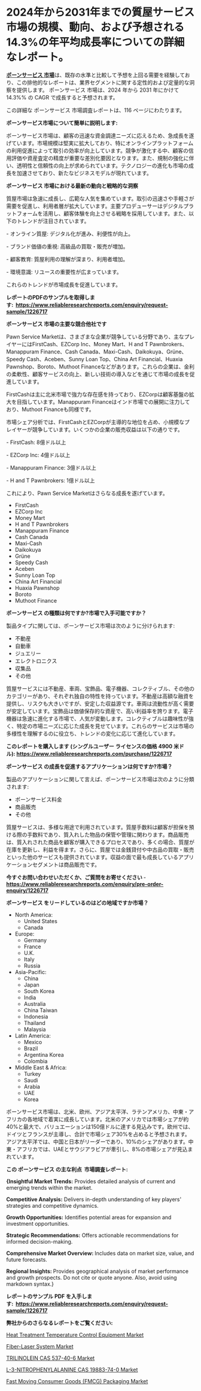 <p><h1>2024年から2031年までの質屋サービス市場の規模、動向、および予想される14.3%の年平均成長率についての詳細なレポート。</h1></p><p data-sourcepos="1:1-1:157"><strong><a href="https://www.reliableresearchreports.com/pawn-service-r1226717?utm_campaign=107&utm_medium=36&utm_source=Github&utm_content=ia&utm_term=09122024&utm_id=pawn-service">ポーンサービス 市場</a></strong>は、既存の水準と比較して予想を上回る需要を経験しており、この排他的なレポートは、業界セグメントに関する定性的および定量的な洞察を提供します。 ポーンサービス 市場は、2024 年から 2031 年にかけて 14.3%% の CAGR で成長すると予想されます。</p>
<p data-sourcepos="3:1-3:50">この詳細な ポーンサービス 市場調査レポートは、116 ページにわたります。</p>
<p><strong>ポーンサービス市場について簡単に説明します:</strong></p>
<p><p>ポーンサービス市場は、顧客の迅速な資金調達ニーズに応えるため、急成長を遂げています。市場規模は堅実に拡大しており、特にオンラインプラットフォームの利用促進によって取引の効率が向上しています。競争が激化する中、顧客の信用評価や資産査定の精度が重要な差別化要因となります。また、規制の強化に伴い、透明性と信頼性の向上が求められています。テクノロジーの進化も市場の成長を加速させており、新たなビジネスモデルが現れています。</p></p>
<p><strong>ポーンサービス 市場における最新の動向と戦略的な洞察</strong></p>
<p><p>質屋市場は急速に成長し、広範な人気を集めています。取引の迅速さや手軽さが需要を促進し、利用者層が拡大しています。主要プロデューサーはデジタルプラットフォームを活用し、顧客体験を向上させる戦略を採用しています。また、以下のトレンドが注目されています。</p><p>- オンライン質屋: デジタル化が進み、利便性が向上。</p><p>- ブランド価値の重視: 高級品の買取・販売が増加。</p><p>- 顧客教育: 質屋利用の理解が深まり、利用者増加。</p><p>- 環境意識: リユースの重要性が広まっています。</p><p>これらのトレンドが市場成長を促進しています。</p></p>
<p><strong>レポートのPDFのサンプルを取得します</strong><strong>:&nbsp;&nbsp;<a href="https://www.reliableresearchreports.com/enquiry/request-sample/1226717?utm_campaign=107&utm_medium=36&utm_source=Github&utm_content=ia&utm_term=09122024&utm_id=pawn-service">https://www.reliableresearchreports.com/enquiry/request-sample/1226717</a></strong></p>
<p><strong>ポーンサービス 市場の主要な競合他社です</strong></p>
<p><p> Pawn Service Marketは、さまざまな企業が競争している分野であり、主なプレイヤーにはFirstCash、EZCorp Inc、Money Mart、H and T Pawnbrokers、Manappuram Finance、Cash Canada、Maxi-Cash、Daikokuya、Grüne、Speedy Cash、Aceben、Sunny Loan Top、China Art Financial、Huaxia Pawnshop、Boroto、Muthoot Financeなどがあります。これらの企業は、金利の柔軟性、顧客サービスの向上、新しい技術の導入などを通じて市場の成長を促進しています。</p><p>FirstCashは主に北米市場で強力な存在感を持っており、EZCorpは顧客基盤の拡大を目指しています。Manappuram Financeはインド市場での展開に注力しており、Muthoot Financeも同様です。</p><p>市場シェア分析では、FirstCashとEZCorpが主導的な地位を占め、小規模なプレイヤーが競争しています。いくつかの企業の販売収益は以下の通りです。</p><p>- FirstCash: 8億ドル以上</p><p>- EZCorp Inc: 4億ドル以上</p><p>- Manappuram Finance: 3億ドル以上</p><p>- H and T Pawnbrokers: 1億ドル以上</p><p>これにより、Pawn Service Marketはさらなる成長を遂げています。</p></p>
<p><ul><li>FirstCash</li><li>EZCorp Inc</li><li>Money Mart</li><li>H and T Pawnbrokers</li><li>Manappuram Finance</li><li>Cash Canada</li><li>Maxi-Cash</li><li>Daikokuya</li><li>Grüne</li><li>Speedy Cash</li><li>Aceben</li><li>Sunny Loan Top</li><li>China Art Financial</li><li>Huaxia Pawnshop</li><li>Boroto</li><li>Muthoot Finance</li></ul></p>
<p><strong>ポーンサービス の種類は何ですか?市場で入手可能ですか？</strong></p>
<p>製品タイプに関しては、ポーンサービス市場は次のように分けられます:</p>
<p><ul><li>不動産</li><li>自動車</li><li>ジュエリー</li><li>エレクトロニクス</li><li>収集品</li><li>その他</li></ul></p>
<p><p>質屋サービスには不動産、車両、宝飾品、電子機器、コレクティブル、その他のカテゴリーがあり、それぞれ独自の特性を持っています。不動産は高額な融資を提供し、リスクも大きいですが、安定した収益源です。車両は流動性が高く需要が安定しています。宝飾品は価値保存的な資産で、高い利益率を誇ります。電子機器は急速に進化する市場で、人気が変動します。コレクティブルは趣味性が強く、特定の市場ニーズに応じた成長を見せています。これらのサービスは市場の多様性を理解するのに役立ち、トレンドの変化に応じて進化しています。</p></p>
<p><strong>このレポートを購入します (シングルユーザー ライセンスの価格 4900 米ドル):&nbsp;<a href="https://www.reliableresearchreports.com/purchase/1226717?utm_campaign=107&utm_medium=36&utm_source=Github&utm_content=ia&utm_term=09122024&utm_id=pawn-service">https://www.reliableresearchreports.com/purchase/1226717</a></strong></p>
<p><strong>ポーンサービス の成長を促進するアプリケーションは何ですか?市場？</strong></p>
<p>製品のアプリケーションに関して言えば、ポーンサービス市場は次のように分類されます:</p>
<p><ul><li>ポーンサービス料金</li><li>商品販売</li><li>その他</li></ul></p>
<p><p>質屋サービスは、多様な用途で利用されています。質屋手数料は顧客が担保を預ける際の手数料であり、質入れした物品の保管や管理に関わります。商品販売は、質入れされた商品を顧客が購入できるプロセスであり、多くの場合、質屋が在庫を更新し、利益を得ます。さらに、質屋では金銭貸付や中古品の買取・販売といった他のサービスも提供されています。収益の面で最も成長しているアプリケーションセグメントは商品販売です。</p></p>
<p><strong>今すぐお問い合わせいただくか、ご質問をお寄せください</strong><strong>&nbsp;</strong>-<strong><a href="https://www.reliableresearchreports.com/enquiry/pre-order-enquiry/1226717?utm_campaign=107&utm_medium=36&utm_source=Github&utm_content=ia&utm_term=09122024&utm_id=pawn-service">https://www.reliableresearchreports.com/enquiry/pre-order-enquiry/1226717</a></strong></p>
<p><strong>ポーンサービス をリードしているのはどの地域ですか市場？</strong></p>
<p><ul>
    <li>
        North America:
        <ul>
            <li>United States</li>
            <li>Canada</li>
        </ul>
    </li>
    <li>
        Europe:
        <ul>
            <li>Germany</li>
            <li>France</li>
            <li>U.K.</li>
            <li>Italy</li>
            <li>Russia</li>
        </ul>
    </li>
    <li>
        Asia-Pacific:
        <ul>
            <li>China</li>
            <li>Japan</li>
            <li>South Korea</li>
            <li>India</li>
            <li>Australia</li>
            <li>China Taiwan</li>
            <li>Indonesia</li>
            <li>Thailand</li>
            <li>Malaysia</li>
        </ul>
    </li>
    <li>
        Latin America:
        <ul>
            <li>Mexico</li>
            <li>Brazil</li>
            <li>Argentina Korea</li>
            <li>Colombia</li>
        </ul>
    </li>
    <li>
        Middle East & Africa:
        <ul>
            <li>Turkey</li>
            <li>Saudi</li>
            <li>Arabia</li>
            <li>UAE</li>
            <li>Korea</li>
        </ul>
    </li>
    </ul></p>
<p><p>ポーンサービス市場は、北米、欧州、アジア太平洋、ラテンアメリカ、中東・アフリカの各地域で着実に成長しています。北米のアメリカでは市場シェアが約40%と最大で、バリュエーションは150億ドルに達する見込みです。欧州では、ドイツとフランスが主導し、合計で市場シェア30%を占めると予想されます。アジア太平洋では、中国と日本がリーダーであり、10%のシェアがあります。中東・アフリカでは、UAEとサウジアラビアが牽引し、8%の市場シェアが見込まれています。</p></p>
<p><strong>この ポーンサービス の主な利点&nbsp; 市場調査レポート:</strong></p>
<p><strong>{Insightful Market Trends:</strong> Provides detailed analysis of current and emerging trends within the market.</p>
<p><strong>Competitive Analysis:</strong> Delivers in-depth understanding of key players' strategies and competitive dynamics.</p>
<p><strong>Growth Opportunities:</strong> Identifies potential areas for expansion and investment opportunities.</p>
<p><strong>Strategic Recommendations:</strong> Offers actionable recommendations for informed decision-making.</p>
<p><strong>Comprehensive Market Overview: </strong>Includes data on market size, value, and future forecasts.</p>
<p><strong>Regional Insights: </strong>Provides geographical analysis of market performance and growth prospects. Do not cite or quote anyone. Also, avoid using markdown syntax.}</p>
<p><strong>レポートのサンプル PDF を入手します:&nbsp;</strong><strong>&nbsp;<a href="https://www.reliableresearchreports.com/enquiry/request-sample/1226717?utm_campaign=107&utm_medium=36&utm_source=Github&utm_content=ia&utm_term=09122024&utm_id=pawn-service">https://www.reliableresearchreports.com/enquiry/request-sample/1226717</a></strong></p>
<p></p>
<p><strong>弊社からのさらなるレポートをご覧ください:</strong></p>
<p><p><a href="https://www.linkedin.com/pulse/heat-treatment-temperature-control-equipment-market-trends-coi0f?utm_campaign=107&utm_medium=36&utm_source=Github&utm_content=ia&utm_term=09122024&utm_id=pawn-service">Heat Treatment Temperature Control Equipment Market</a></p><p><a href="https://www.linkedin.com/pulse/financial-insights-market-potential-fiber-laser-system-research-ynf7f?utm_campaign=107&utm_medium=36&utm_source=Github&utm_content=ia&utm_term=09122024&utm_id=pawn-service">Fiber-Laser System Market</a></p><p><a href="https://github.com/arionmp/Market-Research-Report-List-5/blob/main/trilinolein-cas-537-40-6-market.md?utm_campaign=107&utm_medium=36&utm_source=Github&utm_content=ia&utm_term=09122024&utm_id=pawn-service">TRILINOLEIN CAS 537-40-6 Market</a></p><p><a href="https://github.com/dmitriyvo6rog/Market-Research-Report-List-1/blob/main/l-3-nitrophenylalanine-cas-19883-74-0-market.md?utm_campaign=107&utm_medium=36&utm_source=Github&utm_content=ia&utm_term=09122024&utm_id=pawn-service">L-3-NITROPHENYLALANINE CAS 19883-74-0 Market</a></p><p><a href="https://www.linkedin.com/pulse/compreh-proposis-fbaif?utm_campaign=107&utm_medium=36&utm_source=Github&utm_content=ia&utm_term=09122024&utm_id=pawn-service">Fast Moving Consumer Goods (FMCG) Packaging Market</a></p></p>